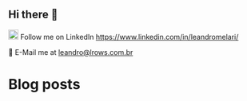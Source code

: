 ## Hi there 👋

<!--[![LinkedIn](https://raw.githubusercontent.com/FortAwesome/Font-Awesome/6.x/svgs/brands/linkedin.svg)][1]
[![text](https://img.shields.io/badge/LinkedIn-0077B5?style=for-the-badge&logo=linkedin&logoColor=white)](https://www.linkedin.com/in/myprofile)-->
<img src="https://cdn.jsdelivr.net/gh/devicons/devicon@latest/icons/linkedin/linkedin-original.svg" height="20" width="20"/> Follow me on LinkedIn https://www.linkedin.com/in/leandromelari/ 

:email: E-Mail me at [leandro@lrows.com.br](mailto:leandro@lrows.com.br)  
<!--
<img src="https://cdn.jsdelivr.net/gh/devicons/devicon@latest/icons/linkedin/linkedin-original.svg" height="20" width="20"/> Follow me on LinkedIn https://www.linkedin.com/in/leandromelari/
-->
# Blog posts
<!-- BLOG-POST-LIST:START -->
<!-- BLOG-POST-LIST:END -->
<!--
**lmelari/lmelari** is a ✨ _special_ ✨ repository because its `README.md` (this file) appears on your GitHub profile.

Here are some ideas to get you started:

- 🔭 I’m currently working on ...
- 🌱 I’m currently learning ...
- 👯 I’m looking to collaborate on ...
- 🤔 I’m looking for help with ...
- 💬 Ask me about ...
- 📫 How to reach me: ...
- 😄 Pronouns: ...
- ⚡ Fun fact: ...
-->
